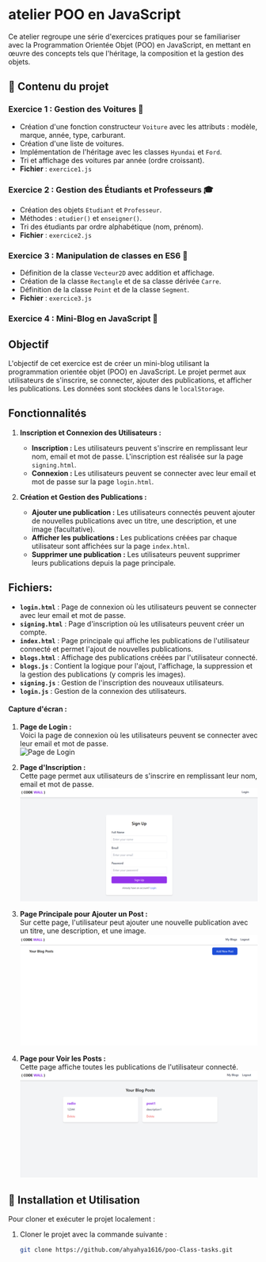 # atelier POO en JavaScript

Ce atelier regroupe une série d'exercices pratiques pour se familiariser avec la Programmation Orientée Objet (POO) en JavaScript, en mettant en œuvre des concepts tels que l'héritage, la composition et la gestion des objets.

## 📌 Contenu du projet

### Exercice 1 : Gestion des Voitures 🚗
- Création d'une fonction constructeur `Voiture` avec les attributs : modèle, marque, année, type, carburant.
- Création d'une liste de voitures.
- Implémentation de l'héritage avec les classes `Hyundai` et `Ford`.
- Tri et affichage des voitures par année (ordre croissant).
- **Fichier** : `exercice1.js`

### Exercice 2 : Gestion des Étudiants et Professeurs 🎓
- Création des objets `Etudiant` et `Professeur`.
- Méthodes : `etudier()` et `enseigner()`.
- Tri des étudiants par ordre alphabétique (nom, prénom).
- **Fichier** : `exercice2.js`

### Exercice 3 : Manipulation de classes en ES6 🔢
- Définition de la classe `Vecteur2D` avec addition et affichage.
- Création de la classe `Rectangle` et de sa classe dérivée `Carre`.
- Définition de la classe `Point` et de la classe `Segment`.
- **Fichier** : `exercice3.js`

### Exercice 4 : Mini-Blog en JavaScript 📝
## Objectif

L'objectif de cet exercice est de créer un mini-blog utilisant la programmation orientée objet (POO) en JavaScript. Le projet permet aux utilisateurs de s'inscrire, se connecter, ajouter des publications, et afficher les publications. Les données sont stockées dans le `localStorage`.

## Fonctionnalités

1. **Inscription et Connexion des Utilisateurs :**
   - **Inscription :** Les utilisateurs peuvent s'inscrire en remplissant leur nom, email et mot de passe. L'inscription est réalisée sur la page `signing.html`.
   - **Connexion :** Les utilisateurs peuvent se connecter avec leur email et mot de passe sur la page `login.html`.

2. **Création et Gestion des Publications :**
   - **Ajouter une publication :** Les utilisateurs connectés peuvent ajouter de nouvelles publications avec un titre, une description, et une image (facultative).
   - **Afficher les publications :** Les publications créées par chaque utilisateur sont affichées sur la page `index.html`.
   - **Supprimer une publication :** Les utilisateurs peuvent supprimer leurs publications depuis la page principale.



## Fichiers:

- **`login.html`** : Page de connexion où les utilisateurs peuvent se connecter avec leur email et mot de passe.
- **`signing.html`** : Page d'inscription où les utilisateurs peuvent créer un compte.
- **`index.html`** : Page principale qui affiche les publications de l'utilisateur connecté et permet l'ajout de nouvelles publications.
- **`blogs.html`** : Affichage des publications créées par l'utilisateur connecté.
- **`blogs.js`** : Contient la logique pour l'ajout, l'affichage, la suppression et la gestion des publications (y compris les images).
- **`signing.js`** : Gestion de l'inscription des nouveaux utilisateurs.
- **`login.js`** : Gestion de la connexion des utilisateurs.



#### Capture d'écran : 

1. **Page de Login :**  
   Voici la page de connexion où les utilisateurs peuvent se connecter avec leur email et mot de passe.  
   ![Page de Login](images/login.png)

2. **Page d'Inscription :**  
   Cette page permet aux utilisateurs de s'inscrire en remplissant leur nom, email et mot de passe.  
   ![Page de Signing](images/sign.png)

3. **Page Principale pour Ajouter un Post :**  
   Sur cette page, l'utilisateur peut ajouter une nouvelle publication avec un titre, une description, et une image.  
   ![Page Principale](images/principal.png)

4. **Page pour Voir les Posts :**  
   Cette page affiche toutes les publications de l'utilisateur connecté.  
   ![Page de Voir les Posts](images/blogs.png)




## 🚀 Installation et Utilisation

Pour cloner et exécuter le projet localement :

1. Cloner le projet avec la commande suivante :
   ```bash
   git clone https://github.com/ahyahya1616/poo-Class-tasks.git
